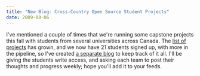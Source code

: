 ```yaml
---
title: "New Blog: Cross-Country Open Source Student Projects"
date: 2009-08-06
---
```

I've mentioned a couple of times that we're running some capstone projects this fall with students from several universities across Canada.  The <a href="http://www.cdf.toronto.edu/~csc490h/fall/#canada">list of projects</a> has grown, and we now have 21 students signed up, with more in the pipeline, so I've created <a href="http://ucosp.wordpress.com/">a separate blog</a> to keep track of it all.  I'll be giving the students write access, and asking each team to post their thoughts and progress weekly; hope you'll add it to your feeds.
